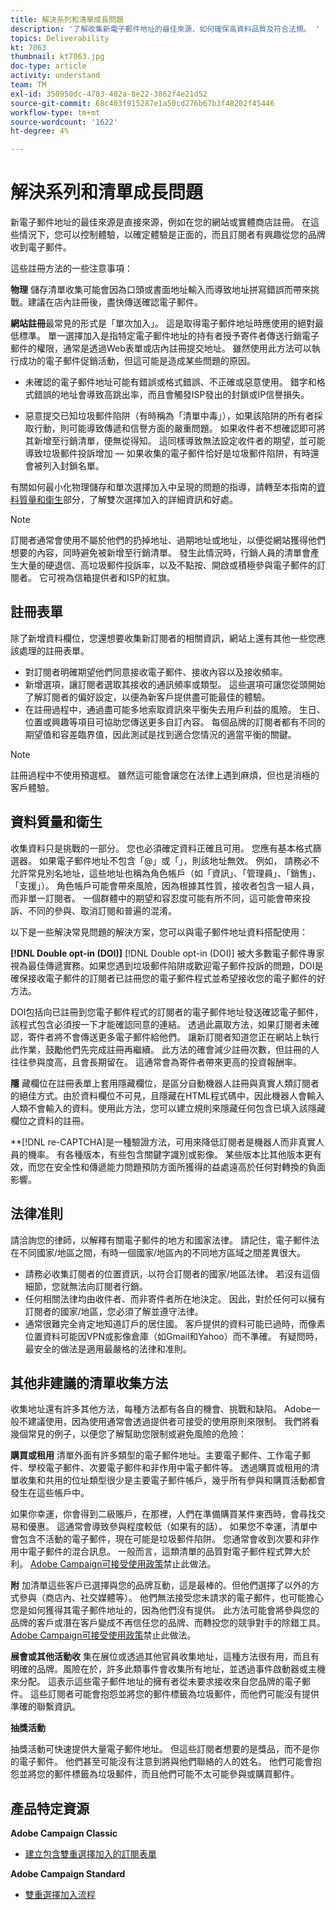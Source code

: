 ```yaml
---
title: 解決系列和清單成長問題
description: '了解收集新電子郵件地址的最佳來源、如何確保高資料品質及符合法規。 '
topics: Deliverability
kt: 7063
thumbnail: kt7063.jpg
doc-type: article
activity: understand
team: TM
exl-id: 350950dc-4703-402a-8e22-3862f4e21d52
source-git-commit: 68c403f915287e1a50cd276b67b3f48202f45446
workflow-type: tm+mt
source-wordcount: '1622'
ht-degree: 4%

---
```


# 解決系列和清單成長問題

新電子郵件地址的最佳來源是直接來源，例如在您的網站或實體商店註冊。 在這些情況下，您可以控制體驗，以確定體驗是正面的，而且訂閱者有興趣從您的品牌收到電子郵件。

這些註冊方法的一些注意事項：

**物理** 儲存清單收集可能會因為口頭或書面地址輸入而導致地址拼寫錯誤而帶來挑戰。建議在店內註冊後，盡快傳送確認電子郵件。

**網站註冊**&#x200B;最常見的形式是「單次加入」。 這是取得電子郵件地址時應使用的絕對最低標準。 單一選擇加入是指特定電子郵件地址的持有者授予寄件者傳送行銷電子郵件的權限，通常是透過Web表單或店內註冊提交地址。 雖然使用此方法可以執行成功的電子郵件促銷活動，但這可能是造成某些問題的原因。

* 未確認的電子郵件地址可能有錯誤或格式錯誤、不正確或惡意使用。 錯字和格式錯誤的地址會導致高跳出率，而且會觸發ISP發出的封鎖或IP信譽損失。

* 惡意提交已知垃圾郵件陷阱（有時稱為「清單中毒」），如果該陷阱的所有者採取行動，則可能導致傳遞和信譽方面的嚴重問題。 如果收件者不想確認即可將其新增至行銷清單，便無從得知。 這同樣導致無法設定收件者的期望，並可能導致垃圾郵件投訴增加 — 如果收集的電子郵件恰好是垃圾郵件陷阱，有時還會被列入封鎖名單。

有關如何最小化物理儲存和單次選擇加入中呈現的問題的指導，請轉至本指南的[資料質量和衛生](#data-quality-and-hygiene)部分，了解雙次選擇加入的詳細資訊和好處。

>[!NOTE]
>
>訂閱者通常會使用不屬於他們的扔掉地址、過期地址或地址，以便從網站獲得他們想要的內容，同時避免被新增至行銷清單。 發生此情況時，行銷人員的清單會產生大量的硬退信、高垃圾郵件投訴率，以及不點按、開啟或積極參與電子郵件的訂閱者。 它可視為信箱提供者和ISP的紅旗。

## 註冊表單

除了新增資料欄位，您還想要收集新訂閱者的相關資訊，網站上還有其他一些您應該處理的註冊表單。

* 對訂閱者明確期望他們同意接收電子郵件、接收內容以及接收頻率。
* 新增選項，讓訂閱者選取其接收的通訊頻率或類型。 這些選項可讓您從頭開始了解訂閱者的偏好設定，以便為新客戶提供盡可能最佳的體驗。
* 在註冊過程中，通過盡可能多地索取資訊來平衡失去用戶利益的風險。 生日、位置或興趣等項目可協助您傳送更多自訂內容。 每個品牌的訂閱者都有不同的期望值和容差臨界值，因此測試是找到適合您情況的適當平衡的關鍵。

>[!NOTE]
>
> 註冊過程中不使用預選框。 雖然這可能會讓您在法律上遇到麻煩，但也是消極的客戶體驗。

## 資料質量和衛生

收集資料只是挑戰的一部分。 您也必須確定資料正確且可用。 您應有基本格式篩選器。 如果電子郵件地址不包含「@」或「」，則該地址無效。 例如， 請務必不允許常見別名地址，這些地址也稱為角色帳戶（如「資訊」、「管理員」、「銷售」、「支援」）。 角色帳戶可能會帶來風險，因為根據其性質，接收者包含一組人員，而非單一訂閱者。 一個群體中的期望和容忍度可能有所不同，這可能會帶來投訴、不同的參與、取消訂閱和普遍的混淆。

以下是一些解決常見問題的解決方案，您可以與電子郵件地址資料搭配使用：

**[!DNL Double opt-in (DOI)]**
[!DNL Double opt-in (DOI)] 被大多數電子郵件專家視為最佳傳遞實務。如果您遇到垃圾郵件陷阱或歡迎電子郵件投訴的問題，DOI是確保接收電子郵件的訂閱者已註冊您的電子郵件程式並希望接收您的電子郵件的好方法。

DOI包括向已註冊到您電子郵件程式的訂閱者的電子郵件地址發送確認電子郵件，該程式包含必須按一下才能確認同意的連結。 透過此贏取方法，如果訂閱者未確認，寄件者將不會傳送更多電子郵件給他們。 讓新訂閱者知道您正在網站上執行此作業，鼓勵他們先完成註冊再繼續。 此方法的確會減少註冊次數，但註冊的人往往參與度高，且會長期留在。 這通常會為寄件者帶來更高的投資報酬率。

**隱**
藏欄位在註冊表單上套用隱藏欄位，是區分自動機器人註冊與真實人類訂閱者的絕佳方式。由於資料欄位不可見，且隱藏在HTML程式碼中，因此機器人會輸入人類不會輸入的資料。使用此方法，您可以建立規則來隱藏任何包含已填入該隱藏欄位之資料的註冊。

**[!DNL re-CAPTCHA]是一種驗證方法，可用來降低訂閱者是機器人而非真實人員的機率。 有各種版本，有些包含關鍵字識別或影像。 某些版本比其他版本更有效，而您在安全性和傳遞能力問題預防方面所獲得的益處遠高於任何對轉換的負面影響。

## 法律准則

請洽詢您的律師，以解釋有關電子郵件的地方和國家法律。 請記住，電子郵件法在不同國家/地區之間，有時一個國家/地區內的不同地方區域之間差異很大。

* 請務必收集訂閱者的位置資訊，以符合訂閱者的國家/地區法律。 若沒有這個細節，您就無法向訂閱者行銷。
* 任何相關法律均由收件者、而非寄件者所在地決定。 因此，對於任何可以擁有訂閱者的國家/地區，您必須了解並遵守法律。
* 通常很難完全肯定地知道訂戶的居住國。 客戶提供的資料可能已過時，而像素位置資料可能因VPN或影像倉庫（如Gmail和Yahoo）而不準確。 有疑問時，最安全的做法是適用最嚴格的法律和准則。

## 其他非建議的清單收集方法

收集地址還有許多其他方法，每種方法都有各自的機會、挑戰和缺陷。 Adobe一般不建議使用，因為使用通常會透過提供者可接受的使用原則來限制。 我們將看幾個常見的例子，以便您了解幫助您限制或避免風險的危險：

**購買或租用**
清單外面有許多類型的電子郵件地址。主要電子郵件、工作電子郵件、學校電子郵件、次要電子郵件和非作用中電子郵件等。 透過購買或租用的清單收集和共用的位址類型很少是主要電子郵件帳戶，幾乎所有參與和購買活動都會發生在這些帳戶中。

如果你幸運，你會得到二級賬戶，在那裡，人們在準備購買某件東西時，會尋找交易和優惠。 這通常會導致參與程度較低（如果有的話）。 如果您不幸運，清單中會包含不活動的電子郵件，現在可能是垃圾郵件陷阱。 您通常會收到次要和非作用中電子郵件的混合訊息。 一般而言，這類清單的品質對電子郵件程式弊大於利。 [Adobe Campaign可接受使用政策](https://www.adobe.com/legal/terms/aup.html)禁止此做法。

**附**
加清單這些客戶已選擇與您的品牌互動，這是最棒的。但他們選擇了以外的方式參與（商店內、社交媒體等）。 他們無法接受您未請求的電子郵件，也可能擔心您是如何獲得其電子郵件地址的，因為他們沒有提供。 此方法可能會將參與您的品牌的客戶或潛在客戶變成不再信任您的品牌、而轉投您的競爭對手的除錯工具。 [Adobe Campaign可接受使用政策](https://www.adobe.com/legal/terms/aup.html)禁止此做法。

**展會或其他活動收**
集在展位或透過其他官員收集地址，這種方法很有用，而且有明確的品牌。風險在於，許多此類事件會收集所有地址，並透過事件啟動器或主機來分配。 這表示這些電子郵件地址的擁有者從未要求接收來自您品牌的電子郵件。 這些訂閱者可能會抱怨並將您的郵件標籤為垃圾郵件，而他們可能沒有提供準確的聯繫資訊。

**抽獎活動**

抽獎活動可快速提供大量電子郵件地址。 但這些訂閱者想要的是獎品，而不是你的電子郵件。 他們甚至可能沒有注意到將與他們聯絡的人的姓名。 他們可能會抱怨並將您的郵件標籤為垃圾郵件，而且他們可能不太可能參與或購買郵件。

## 產品特定資源

**Adobe Campaign Classic**

* [建立包含雙重選擇加入的訂閱表單](https://experienceleague.adobe.com/docs/campaign-classic/using/designing-content/web-forms/use-cases--web-forms.html?lang=zh-Hant#create-a-subscription--form-with-double-opt-in)

**Adobe Campaign Standard**

* [雙重選擇加入流程](https://experienceleague.adobe.com/docs/campaign-standard/using/communication-channels/landing-pages/setting-up-a-double-opt-in-process.html?lang=zh-Hant#communication-channels)
